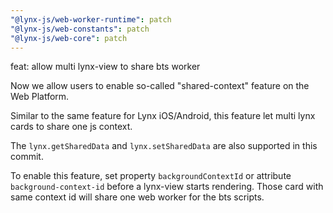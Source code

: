 ```yaml
---
"@lynx-js/web-worker-runtime": patch
"@lynx-js/web-constants": patch
"@lynx-js/web-core": patch
---
```


feat: allow multi lynx-view to share bts worker

Now we allow users to enable so-called "shared-context" feature on the Web Platform.

Similar to the same feature for Lynx iOS/Android, this feature let multi lynx cards to share one js context.

The `lynx.getSharedData` and `lynx.setSharedData` are also supported in this commit.

To enable this feature, set property `backgroundContextId` or attribute `background-context-id` before a lynx-view starts rendering. Those card with same context id will share one web worker for the bts scripts.
